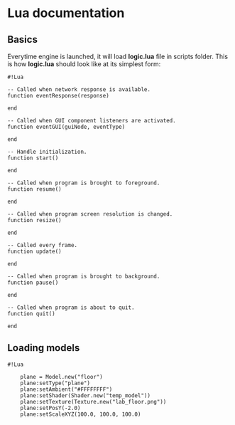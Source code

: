 # Lua documentation #

## Basics ##

Everytime engine is launched, it will load **logic.lua** file in scripts folder.
This is how **logic.lua** should look like at its simplest form:
```
#!Lua

-- Called when network response is available.
function eventResponse(response)

end

-- Called when GUI component listeners are activated.
function eventGUI(guiNode, eventType)

end

-- Handle initialization.
function start()

end

-- Called when program is brought to foreground.
function resume()

end

-- Called when program screen resolution is changed.
function resize()

end

-- Called every frame.
function update()

end

-- Called when program is brought to background.
function pause()

end

-- Called when program is about to quit.
function quit()

end
```

## Loading models ##

```
#!Lua

    plane = Model.new("floor")
    plane:setType("plane")
    plane:setAmbient("#FFFFFFFF")
    plane:setShader(Shader.new("temp_model"))
    plane:setTexture(Texture.new("lab_floor.png"))
    plane:setPosY(-2.0)
    plane:setScaleXYZ(100.0, 100.0, 100.0)
```